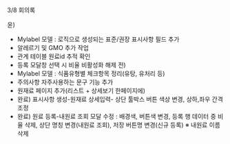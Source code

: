 3/8 회의록

윤)
- Mylabel 모델 : 로직으로 생성되는 표준/권장 표시사항 필드 추가
- 알레르기 및 GMO 추가 작업
- 관계 테이블 원료id 추적 확인
- 등록 모달창 선택 시 비율 비활성화 해제
전) 
- Mylabel 모델 : 식품유형별 체크항목 정리(유탕, 유처리 등)
- 주의사항 자주사용하는 문구 기능 추가
- 원재료 페이지 추가(리스트 + 상세보기 한페이지에)
- 완료) 표시사항 생성-원재료 상세입력- 상단 툴박스 버튼 색상 변경, 상하,좌우 간격 조정
- 완료) 원료 등록-내원료 조회 모달 수정 
  : 배경색, 버튼색 변경, 등록 행 데이터 중 비율 삭제, 상단 명칭 변경(내원료 조회), 저장 버튼명 변경(신규 등록)
※ 내원료 이름 삭제